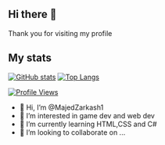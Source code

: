 ## Hi there 👋
Thank you for visiting my profile

## My stats

[![GitHub stats](https://github-readme-stats.vercel.app/api?username=MajedZarkash1&show_icons=true&count_private=true&hide_border=true&theme=blue-green)](#my-stats)
[![Top Langs](https://github-readme-stats.vercel.app/api/top-langs/?username=MajedZarkash1&count_private=true&hide_border=true&theme=blue-green)](#my-stats)

[![Profile Views](https://komarev.com/ghpvc/?username=MajedZarkash1)](#my-stats)



- 👋 Hi, I’m @MajedZarkash1
- 👀 I’m interested in game dev and web dev
- 🌱 I’m currently learning HTML,CSS and C#
- 💞️ I’m looking to collaborate on ...


<!---
MajedZarkash1/MajedZarkash1 is a ✨ special ✨ repository because its `README.md` (this file) appears on your GitHub profile.
You can click the Preview link to take a look at your changes.
--->
